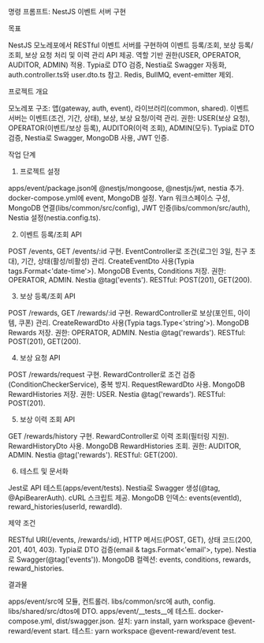 명령 프롬프트: NestJS 이벤트 서버 구현

목표

NestJS 모노레포에서 RESTful 이벤트 서버를 구현하여 이벤트 등록/조회, 보상 등록/조회, 보상 요청 처리 및 이력 관리 API 제공. 역할 기반 권한(USER, OPERATOR, AUDITOR, ADMIN) 적용. Typia로 DTO 검증, Nestia로 Swagger 자동화, auth.controller.ts와 user.dto.ts 참고. Redis, BullMQ, event-emitter 제외.

프로젝트 개요

모노레포 구조: 앱(gateway, auth, event), 라이브러리(common, shared). 이벤트 서버는 이벤트(조건, 기간, 상태), 보상, 보상 요청/이력 관리. 권한: USER(보상 요청), OPERATOR(이벤트/보상 등록), AUDITOR(이력 조회), ADMIN(모두). Typia로 DTO 검증, Nestia로 Swagger, MongoDB 사용, JWT 인증.

작업 단계

1. 프로젝트 설정

apps/event/package.json에 @nestjs/mongoose, @nestjs/jwt, nestia 추가. docker-compose.yml에 event, MongoDB 설정. Yarn 워크스페이스 구성, MongoDB 연결(libs/common/src/config), JWT 인증(libs/common/src/auth), Nestia 설정(nestia.config.ts).

2. 이벤트 등록/조회 API

POST /events, GET /events/:id 구현. EventController로 조건(로그인 3일, 친구 초대), 기간, 상태(활성/비활성) 관리. CreateEventDto 사용(Typia tags.Format<'date-time'>). MongoDB Events, Conditions 저장. 권한: OPERATOR, ADMIN. Nestia @tag('events'). RESTful: POST(201), GET(200).

3. 보상 등록/조회 API

POST /rewards, GET /rewards/:id 구현. RewardController로 보상(포인트, 아이템, 쿠폰) 관리. CreateRewardDto 사용(Typia tags.Type<'string'>). MongoDB Rewards 저장. 권한: OPERATOR, ADMIN. Nestia @tag('rewards'). RESTful: POST(201), GET(200).

4. 보상 요청 API

POST /rewards/request 구현. RewardController로 조건 검증(ConditionCheckerService), 중복 방지. RequestRewardDto 사용. MongoDB RewardHistories 저장. 권한: USER. Nestia @tag('rewards'). RESTful: POST(201).

5. 보상 이력 조회 API

GET /rewards/history 구현. RewardController로 이력 조회(필터링 지원). RewardHistoryDto 사용. MongoDB RewardHistories 조회. 권한: AUDITOR, ADMIN. Nestia @tag('rewards'). RESTful: GET(200).

6. 테스트 및 문서화

Jest로 API 테스트(apps/event/tests). Nestia로 Swagger 생성(@tag, @ApiBearerAuth). cURL 스크립트 제공. MongoDB 인덱스: events(eventId), reward_histories(userId, rewardId).

제약 조건

RESTful URI(/events, /rewards/:id), HTTP 메서드(POST, GET), 상태 코드(200, 201, 401, 403). Typia로 DTO 검증(email & tags.Format<'email'>, type). Nestia로 Swagger(@tag('events')). MongoDB 컬렉션: events, conditions, rewards, reward_histories.

결과물

apps/event/src에 모듈, 컨트롤러. libs/common/src에 auth, config. libs/shared/src/dtos에 DTO. apps/event/__tests__에 테스트. docker-compose.yml, dist/swagger.json. 설치: yarn install, yarn workspace @event-reward/event start. 테스트: yarn workspace @event-reward/event test.